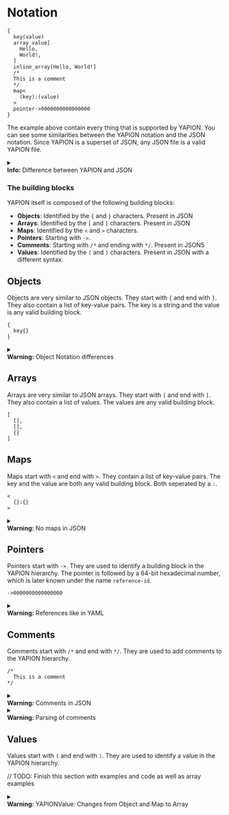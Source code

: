 # Notation

```yapion
{
  key(value)
  array_value[
    Hello,
    World!,
  ]
  inline_array[Hello, World!]
  /*
  This is a comment
  */
  map<
    (key):(value)
  >
  pointer->0000000000000000
}
```

The example above contain every thing that is supported by YAPION. You can see some similarities between the YAPION notation and the JSON notation. Since YAPION is a superset of JSON, any JSON file is a valid YAPION file.

<div class="box">
    <details>
        <summary>
            <img src="../../../../icons/question.png" alt="">
            <div>
                <strong class="info">Info:</strong>
                Difference between YAPION and JSON
            </div>
        </summary>
        <div>
            The main difference is that YAPION supports more types than JSON. This is needed to support serialization and deserialization of Java objects.
            Comments are syntactic sugar which are not needed fot the serialization and deserialization but are quite useful for the programmer if they want to use YAPION as a configuration format.
        </div>
    </details>
</div>

### The building blocks 
YAPION itself is composed of the following building blocks:
- **Objects**: Identified by the `{` and `}` characters. Present in JSON
- **Arrays**: Identified by the `[` and `]` characters. Present in JSON
- **Maps**: Identified by the `<` and `>` characters.
- **Pointers**: Starting with `->`.
- **Comments**: Starting with `/*` and ending with `*/`. Present in JSON5
- **Values**: Identified by the `(` and `)` characters. Present in JSON with a different syntax.

## Objects
Objects are very similar to JSON objects. They start with `{` and end with `}`. They also contain a list of key-value pairs. The key is a string and the value is any valid building block.

```yapion
{
  key{}
}
```

<div class="box">
    <details>
        <summary>
            <img src="../../../../icons/exclamation.png" alt="">
            <div>
                <strong class="warning">Warning:</strong>
                Object Notation differences
            </div>
        </summary>
        <div>
            There is no need for any separator between the key and the value. And the keys are not inside of quotes. The example above would translate to something like this in JSON:
            <pre class="highlight"><code>{<br>    "key": {}<br>}</code></pre>
        </div>
    </details>
</div>

## Arrays
Arrays are very similar to JSON arrays. They start with `[` and end with `]`. They also contain a list of values. The values are any valid building block.

```yapion
[
  [],
  [],
  {}
]
```

## Maps
Maps start with `<` and end with `>`. They contain a list of key-value pairs. The key and the value are both any valid building block. Both seperated by a `:`.

```yapion
<
  {}:{}
>
```

<div class="box">
    <details>
        <summary>
            <img src="../../../../icons/exclamation.png" alt="">
            <div>
                <strong class="warning">Warning:</strong>
                No maps in JSON
            </div>
        </summary>
        <div>
            This is not available in JSON syntax and is mainly used to be able to serialize Java maps.
        </div>
    </details>
</div>

## Pointers
Pointers start with `->`. They are used to identify a building block in the YAPION hierarchy. The pointer is followed by a 64-bit hexadecimal number, which is later known under the name `reference-id`.

```yapion
->0000000000000000
```

<div class="box">
    <details>
        <summary>
            <img src="../../../../icons/exclamation.png" alt="">
            <div>
                <strong class="warning">Warning:</strong>
                References like in YAML
            </div>
        </summary>
        <div>
            This is not available in JSON syntax and is mainly used to be able to serialize Java references to other Objects in the same hierarchy. The benefit of using pointers is that you can have multiple objects with the same value in the hierarchy and only store the object once. This building block is also used during the deserializing of an object to recreate all reference in the given hierarchy correctly.
        </div>
    </details>
</div>

## Comments
Comments start with `/*` and end with `*/`. They are used to add comments to the YAPION hierarchy.

```yapion
/*
  This is a comment
*/
```

<div class="box">
    <details>
        <summary>
            <img src="../../../../icons/exclamation.png" alt="">
            <div>
                <strong class="warning">Warning:</strong>
                Comments in JSON
            </div>
        </summary>
        <div>
            Comments are not supported by JSON.
        </div>
    </details>
</div>
<div class="box">
    <details>
        <summary>
            <img src="../../../../icons/exclamation.png" alt="">
            <div>
                <strong class="warning">Warning:</strong>
                Parsing of comments
            </div>
        </summary>
        <div>
            The YAPIONParser defaults to ignoring the comments as the JavaDoc for CommentParsing suggests.
        </div>
    </details>
</div>

## Values
Values start with `(` and end with `)`. They are used to identify a value in the YAPION hierarchy.

// TODO: Finish this section with examples and code as well as array examples

<div class="box">
    <details>
        <summary>
            <img src="../../../../icons/exclamation.png" alt="">
            <div>
                <strong class="warning">Warning:</strong>
                YAPIONValue: Changes from Object and Map to Array
            </div>
        </summary>
        <div>
            YAPIONValues are defined differently inside of Arrays!
        </div>
    </details>
</div>
